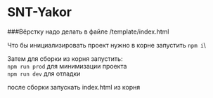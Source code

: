 # SNT-Yakor

###Вёрстку надо делать в файле /template/index.html

Что бы инициализировать проект нужно в корне запустить `npm i`\

Затем для сборки из корня запустить:\
`npm run prod` для минимизации проекта\
`npm run dev` для отладки

после сборки запускать index.html из корня
